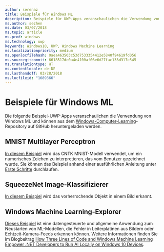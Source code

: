 ```yaml
---
author: serenaz
title: Beispiele für Windows ML
description: Beispiele für UWP-Apps veranschaulichen die Verwendung von Windows ML.
ms.author: sezhen
ms.date: 03/07/2018
ms.topic: article
ms.prod: windows
ms.technology: uwp
keywords: Windows10, UWP, Windows Machine Learning
ms.localizationpriority: medium
ms.openlocfilehash: 0aea463503c53d7533354412e5840f94619fd056
ms.sourcegitcommit: 6618517dc0a4e4100af06e6d27fac133d317e545
ms.translationtype: HT
ms.contentlocale: de-DE
ms.lasthandoff: 03/28/2018
ms.locfileid: "1689366"
---
```

# <a name="windows-ml-samples"></a>Beispiele für Windows ML

Die folgende Beispiel-UWP-Apps veranschaulichen die Verwendung von Windows ML und können aus dem [Windows-Computer-Learning](https://github.com/Microsoft/Windows-Machine-Learning)-Repository auf GitHub heruntergeladen werden.

## <a name="mnist-multilayer-perceptron"></a>MNIST Multilayer Perceptron

[In diesem Beispiel](https://github.com/Microsoft/Windows-Machine-Learning/tree/master/Samples/UWP/MNIST) wird das CNTK MNIST-Modell verwendet, um ein numerisches Zeichen zu interpretieren, das vom Benutzer gezeichnet wurde. Sie können das Beispiel anhand einer ausführlichen Anleitung unter [Erste Schritte](get-started.md) durchlaufen.

## <a name="squeezenet-image-classifier"></a>SqueezeNet Image-Klassifizierer

[In diesem Beispiel](https://github.com/Microsoft/Windows-Machine-Learning/tree/master/Samples/UWP/SqueezeNetObjectDetection) wird das vorherrschende Objekt in einem Bild erkannt.

## <a name="windows-machine-learning-explorer"></a>Windows Machine Learning-Explorer

[Dieses Beispiel](https://github.com/Microsoft/Windows-Machine-Learning/tree/master/Samples/UWP/WinMLExplorer) ist eine datengesteuerte und allgemeine Anwendung zum Neustarten von ML-Modellen, die Fehler in Leiterplatinen aus Bildern oder Echtzeit-Kamera-Feeds erkennen können. Weitere Informationen finden Sie im Blogbeitrag [How Three Lines of Code and Windows Machine Learning Empower .NET Developers to Run AI Locally on Windows 10 Devices](https://aka.ms/winmlfordevsblog). 
